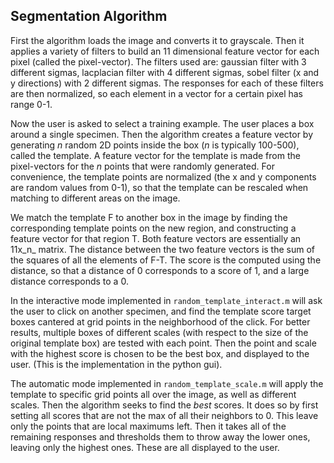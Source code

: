 Segmentation Algorithm
----------------------
First the algorithm loads the image and converts it to grayscale. Then it applies a variety of filters to build an 11 dimensional feature vector for each pixel (called the pixel-vector). The filters used are: gaussian filter with 3 different sigmas, lacplacian filter with 4 different sigmas, sobel filter (x and y directions) with 2 different sigmas. The responses for each of these filters are then normalized, so each element in a vector for a certain pixel has range 0-1.

Now the user is asked to select a training example. The user places a box around a single specimen. Then the algorithm creates a feature vector by generating _n_ random 2D points inside the box (_n_ is typically 100-500), called the template. A feature vector for the template is made from the pixel-vectors for the _n_ points that were randomly generated. For convenience, the template points are normalized (the x and y components are random values from 0-1), so that the template can be rescaled when matching to different areas on the image.

We match the template F to another box in the image by finding the corresponding template points on the new region, and constructing a feature vector for that region T. Both feature vectors are essentially an 11x_n_ matrix. The distance between the two feature vectors is the sum of the squares of all the elements of F-T. The score is the computed using the distance, so that a distance of 0 corresponds to a score of 1, and a large distance corresponds to a 0.

In the interactive mode implemented in `random_template_interact.m` will ask the user to click on another specimen, and find the template score target boxes cantered at grid points in the neighborhood of the click. For better results, multiple boxes of different scales (with respect to the size of the original template box) are tested with each point. Then the point and scale with the highest score is chosen to be the best box, and displayed to the user. (This is the implementation in the python gui).

The automatic mode implemented in `random_template_scale.m` will apply the template to specific grid points all over the image, as well as different scales. Then the algorithm seeks to find the _best_ scores. It does so by first setting all scores that are not the max of all their neighbors to 0. This leave only the points that are local maximums left. Then it takes all of the remaining responses and thresholds them to throw away the lower ones, leaving only the highest ones. These are all displayed to the user.

